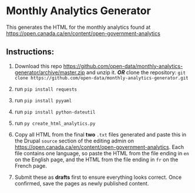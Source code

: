 # Monthly Analytics Generator
This generates the HTML for the monthly analytics found at https://open.canada.ca/en/content/open-government-analytics

## Instructions:

1) Download this repo https://github.com/open-data/monthly-analytics-generator/archive/master.zip and unzip it. ___OR___ clone the repository: `git clone https://github.com/open-data/monthly-analytics-generator.git`
2) run `pip install requests`
3) run `pip install pyyaml` 

4) run `pip install python-dateutil`

5) run `py create_html_analytics.py`

6) Copy all HTML from the final **two** `.txt` files generated and paste this in the Drupal `source` section of the editing admin on https://open.canada.ca/en/content/open-government-analytics. Each file contains one language, so paste the HTML from the file ending in `en` on the English page, and the HTML from the file ending in `fr` on the French page.

7) Submit these as **drafts** first to ensure everything looks correct. Once confirmed, save the pages as newly published content.

